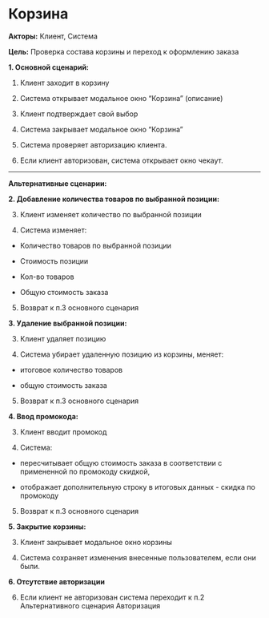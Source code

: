 # Корзина

**Акторы:** Клиент, Система

**Цель:** Проверка состава корзины и переход к оформлению заказа

**1. Основной сценарий:**

  1. Клиент заходит в корзину

  2. Система открывает модальное окно “Корзина” (описание)

  3. Клиент подтверждает свой выбор

  4. Система закрывает модальное окно  “Корзина”

  5. Система проверяет авторизацию клиента.

  6. Если клиент авторизован, система открывает окно чекаут.

___

**Альтернативные сценарии:**

**2. Добавление количества товаров по выбранной позиции:**

  3. Клиент изменяет количество по выбранной позиции

  4. Система изменяет:

  - Количество товаров по выбранной позиции

  - Стоимость позиции

  - Кол-во товаров

  - Общую стоимость заказа

  5. Возврат к п.3 основного сценария

**3. Удаление выбранной позиции:**

  3. Клиент удаляет позицию

  4. Система убирает удаленную позицию из корзины, меняет:

  - итоговое количество товаров

  - общую стоимость заказа

  5. Возврат к п.3 основного сценария

**4. Ввод промокода:**

  3. Клиент вводит промокод

  4. Система:

  - пересчитывает общую стоимость заказа в соответствии с примененной по промокоду скидкой,

  - отображает дополнительную строку в итоговых данных - скидка по промокоду

  5. Возврат к п.3 основного сценария

**5. Закрытие корзины:**

  3. Клиент закрывает модальное окно корзины

  4. Система сохраняет изменения внесенные пользователем, если они были.

**6. Отсутствие авторизации**

  6. Если клиент не авторизован система переходит к п.2 Альтернативного сценария Авторизация 